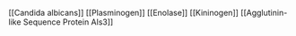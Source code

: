 [[Candida albicans]]
[[Plasminogen]]
[[Enolase]]
[[Kininogen]]
[[Agglutinin-like Sequence Protein Als3]]
